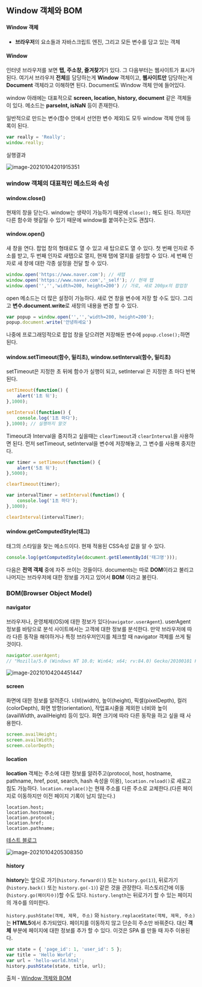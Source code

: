 ## Window 객체와 BOM

#### Window 객체

- **브라우저**의 요소들과 자바스크립트 엔진, 그리고 모든 변수를 담고 있는 객체



#### Window

인터넷 브라우저를 보면 **탭, 주소창, 즐겨찾기**가 있다. 그 다음부터는 웹사이트가 표시가 된다. 여기서 브라우저 **전체**를 담당하는게 **Window** 객체이고, **웹사이트만** 담당하는게 **Document** 객체라고 이해하면 된다. Document도 Window 객체 안에 들어있다. 



window 아래에는 대표적으로 **screen, location, history, document** 같은 객체들이 있다. 메소드는 **parseInt, isNaN** 등이 존재한다. 



일반적으로 만드는 변수(함수 안에서 선언한 변수 제외)도 모두 window 객체 안에 등록이 된다.

```js
var really = 'Really';
window.really;
```



실행결과

![image-20210104201915351](C:\Users\Gusangbuck\AppData\Roaming\Typora\typora-user-images\image-20210104201915351.png)





### window 객체의 대표적인 메소드와 속성

#### window.close()

현재의 창을 닫는다. window는 생략이 가능하기 때문에 `close();` 해도 된다. 하지만 다른 함수와 헷갈릴 수 있기 때문에 window를 붙여주는것도 괜찮다.



#### window.open()

새 창을 연다. 팝업 창의 형태로도 열 수 있고 새 탑으로도 열 수 있다. 첫 번째 인자로 주소를 받고, 두 번째 인자로 새탭으로 열지, 현재 탭에 열지를 설정할 수 있다. 세 번째 인자로 새 창에 대한 각종 설정을 전달 할 수 있다.

```js
window.open('https://www.naver.com'); // 새탭
window.open('https://www.naver.com','_self'); // 현재 탭
window.open('','','width=200, height=200') // 가로, 세로 200px의 팝업창
```

 

open 메소드는 더 많은 설정이 가능하다. 새로 연 창을 변수에 저장 할 수도 있다. 그리고 **변수.document.write**로 새창의 내용을 변경 할 수 있다.

```js
var popup = window.open('','','width=200, height=200');
popup.document.write('안녕하세요')
```

나중에 프로그래밍적으로 팝업 창을 닫으려면 저장해둔 변수에 `popup.close();`하면 된다. 



#### window.setTimeout(함수, 밀리초), window.setInterval(함수, 밀리초)

setTimeout은 지정한 초 뒤에 함수가 실행이 되고, setInterval 은 지정한 초 마다 반복된다.

```js
setTimeout(function() {
	alert('1초 뒤');
},1000);

setInterval(function() {
	console.log('1초 마다');
},1000); // 실행하지 말것
```



Timeout과 Interval을 중지하고 싶을때는 `clearTimeout`과 `clearInterval`을 사용하면 된다. 먼저 setTimeout, setInterval을 변수에 저장해놓고, 그 변수를 사용해 중지한다.

```js
var timer = setTimeout(function() {
	alert('5초 뒤');
},5000);

clearTimeout(timer);

var intervalTimer = setInterval(function() {
	console.log('1초 마다');
},1000);

clearInterval(intervalTimer);
```



#### window.getComputedStyle(태그)

태그의 스타일을 찾는 메소드이다. 현재 적용된 CSS속성 값을 알 수 있다.

```js
console.log(getComputedStyle(document.getElementById('태그명')));
```





다음은 **전역 객체** 중에 자주 쓰이는 것들이다. documents는 따로 **DOM**이라고 불리고 나머지는 브라우저에 대한 정보를 가지고 있어서 **BOM** 이라고 불린다.

### BOM(Browser Object Model)

#### navigator

브라우저나, 운영체제(OS)에 대한 정보가 있다(`navigator.userAgent`). userAgent 정보를 바탕으로 분석 사이트에서는 고객에 대한 정보를 분석한다. 만약 브라우저에 따라 다른 동작을 해야하거나 특정 브라우저인지를 체크할 때 navigator 객체를 쓰게 될 것이다.

```js
navigator.userAgent; 
// "Mozilla/5.0 (Windows NT 10.0; Win64; x64; rv:84.0) Gecko/20100101 Firefox/84.0"
```

![image-20210104204451447](C:\Users\Gusangbuck\AppData\Roaming\Typora\typora-user-images\image-20210104204451447.png)





#### screen

화면에 대한 정보를 알려준다. 너비(width), 높이(height), 픽셀(pixelDepth), 컬러(colorDepth), 화면 방향(orientation), 작업표시줄을 제외한 너비와 높이(availWidth, availHeight) 등이 있다. 화면 크기에 따라 다른 동작을 하고 싶을 때 사용한다.

```js
screen.availHeight;
screen.availWidth;
screen.colorDepth;
```



#### location 

**location** 객체는 주소에 대한 정보를 알려주고(protocol, host, hostname, pathname, href, post, search, hash 속성을 이용), `location.reload()`로 새로고침도 가능하다. `location.replace()`는 현재 주소를 다른 주소로 교체한다.(다른 페이지로 이동하지만 이전 페이지 기록이 남지 않는다.)

```
location.host;
location.hostname; 
location.protocol;
location.href; 
location.pathname; 
```

[테스트 블로그](https://blog.naver.com/hapkiyusul/222190388022)

![image-20210104205308350](C:\Users\Gusangbuck\AppData\Roaming\Typora\typora-user-images\image-20210104205308350.png)



#### history

**history**는 앞으로 가기(`history.forward()`) 또는 `history.go(1)`), 뒤로가기(`history.back()` 또는 `history.go(-1)`) 같은 것을 관장한다. 히스토리간에 이동(`history.go(페이지수)`)할 수도 있다. `history.length`는 뒤로가기 할 수 있는 페이지의 개수를 의미한다.



`history.pushState(객체, 제목, 주소)` 와 `history.replaceState(객체, 제목, 주소)`는 **HTML5**에서 추가되었다. 페이지를 이동하지 않고 단순히 주소만 바꿔준다. 대신 **객체** 부분에 페이지에 대한 정보를 추가 할 수 있다. 이것은 SPA 를 만들 때 자주 이용된다.

```js
var state = { 'page_id': 1, 'user_id': 5 }; 
var title = 'Hello World'; 
var url = 'hello-world.html'; 
history.pushState(state, title, url);
```





출처 - [Window 객체와 BOM](https://www.zerocho.com/category/Javascript/post/573b321aa54b5e8427432946)

